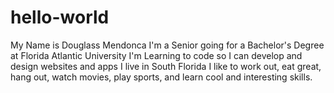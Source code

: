 # hello-world
My Name is Douglass Mendonca
I'm a Senior going for a Bachelor's Degree at Florida Atlantic University
I'm Learning to code so I can develop and design websites and apps
I live in South Florida
I like to work out, eat great, hang out, watch movies, play sports, and learn cool and interesting skills.
